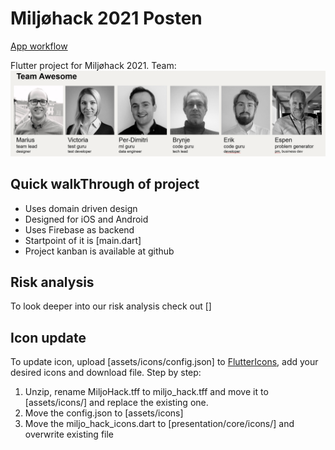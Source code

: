 # Miljøhack 2021 Posten
[App workflow](https://github.com/brynjen/miljohack2021/actions/workflows/dart.yml/badge.svg)

Flutter project for Miljøhack 2021.
Team: ![Team Awesome](team-awesome.png "Team awesome")

## Quick walkThrough of project

- Uses domain driven design
- Designed for iOS and Android
- Uses Firebase as backend
- Startpoint of it is [main.dart]
- Project kanban is available at github

## Risk analysis
To look deeper into our risk analysis check out []

## Icon update
To update icon, upload [assets/icons/config.json] to [FlutterIcons](https://www.fluttericons.com),
add your desired icons and download file. Step by step:
1. Unzip, rename MiljoHack.tff to miljo_hack.tff and move it to [assets/icons/] and replace the 
   existing one.
2. Move the config.json to [assets/icons]
3. Move the miljo_hack_icons.dart to [presentation/core/icons/] and overwrite existing file